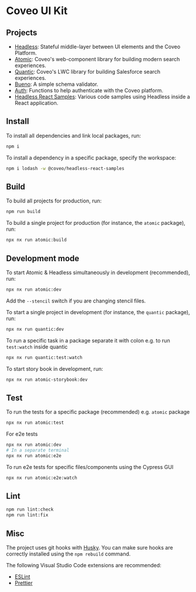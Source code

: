 # Coveo UI Kit

## Projects

- [Headless](packages/headless): Stateful middle-layer between UI elements and the Coveo Platform.
- [Atomic](packages/atomic): Coveo's web-component library for building modern search experiences.
- [Quantic](packages/quantic): Coveo's LWC library for building Salesforce search experiences.
- [Bueno](packages/bueno): A simple schema validator.
- [Auth](packages/auth): Functions to help authenticate with the Coveo platform.
- [Headless React Samples](packages/samples/headless-react): Various code samples using Headless inside a React application.

## Install

To install all dependencies and link local packages, run:

```sh
npm i
```

To install a dependency in a specific package, specify the workspace:

```sh
npm i lodash -w @coveo/headless-react-samples
```

## Build

To build all projects for production, run:

```sh
npm run build
```

To build a single project for production (for instance, the `atomic` package), run:

```sh
npx nx run atomic:build
```

## Development mode

To start Atomic & Headless simultaneously in development (recommended), run:

```sh
npx nx run atomic:dev
```

Add the `--stencil` switch if you are changing stencil files.

To start a single project in development (for instance, the `quantic` package), run:

```sh
npx nx run quantic:dev
```

To run a specific task in a package separate it with colon e.g. to run `test:watch` inside quantic

```sh
npx nx run quantic:test:watch
```

To start story book in development, run:

```sh
npx nx run atomic-storybook:dev
```

## Test

To run the tests for a specific package (recommended) e.g. `atomic` package

```sh
npx nx run atomic:test
```

For e2e tests

```sh
npx nx run atomic:dev
# In a separate terminal
npx nx run atomic:e2e
```

To run e2e tests for specific files/components using the Cypress GUI

```sh
npx nx run atomic:e2e:watch
```

## Lint

```sh
npm run lint:check
npm run lint:fix
```

## Misc

The project uses git hooks with [Husky](https://www.npmjs.com/package/husky). You can make sure hooks are correctly installed using the `npm rebuild` command.

The following Visual Studio Code extensions are recommended:

- [ESLint](https://marketplace.visualstudio.com/items?itemName=dbaeumer.vscode-eslint)
- [Prettier](https://marketplace.visualstudio.com/items?itemName=esbenp.prettier-vscode)
